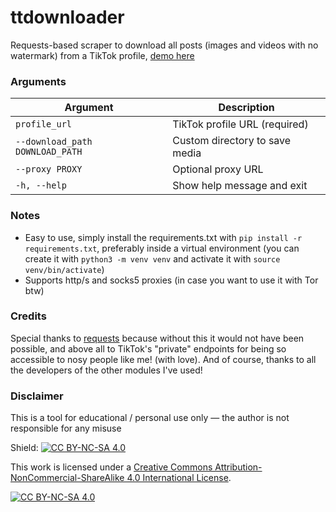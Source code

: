 # ttdownloader
Requests-based scraper to download all posts (images and videos with no watermark) from a TikTok profile, [demo here](https://x.com/azuk4r/status/1963535850714575259)
### Arguments
| Argument | Description |
|----------|-------------|
| `profile_url` | TikTok profile URL (required) |
| `--download_path DOWNLOAD_PATH` | Custom directory to save media |
| `--proxy PROXY` | Optional proxy URL |
| `-h, --help` | Show help message and exit |
### Notes
- Easy to use, simply install the requirements.txt with `pip install -r requirements.txt`, preferably inside a virtual environment (you can create it with `python3 -m venv venv` and activate it with `source venv/bin/activate`)
- Supports http/s and socks5 proxies (in case you want to use it with Tor btw)
### Credits
Special thanks to [requests](https://github.com/psf/requests) because without this it would not have been possible, and above all to TikTok's "private" endpoints for being so accessible to nosy people like me! (with love). And of course, thanks to all the developers of the other modules I've used!
### Disclaimer
This is a tool for educational / personal use only — the author is not responsible for any misuse

Shield: [![CC BY-NC-SA 4.0][cc-by-nc-sa-shield]][cc-by-nc-sa]

This work is licensed under a
[Creative Commons Attribution-NonCommercial-ShareAlike 4.0 International License][cc-by-nc-sa].

[![CC BY-NC-SA 4.0][cc-by-nc-sa-image]][cc-by-nc-sa]

[cc-by-nc-sa]: http://creativecommons.org/licenses/by-nc-sa/4.0/
[cc-by-nc-sa-image]: https://licensebuttons.net/l/by-nc-sa/4.0/88x31.png
[cc-by-nc-sa-shield]: https://img.shields.io/badge/License-CC%20BY--NC--SA%204.0-lightgrey.svg
